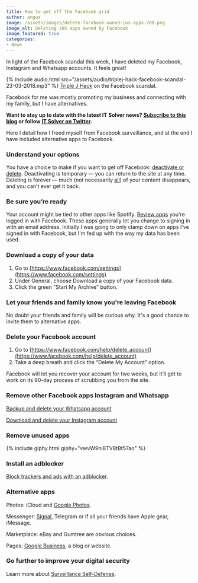 ```yaml
---
title: How to get off the Facebook grid
author: angus
image: /assets/images/delete-facebook-owned-ios-apps-700.png
image_alt: Deleting iOS apps owned by Facebook
image_featured: true
categories:
- News
---
```

In light of the Facebook scandal this week, I have deleted my Facebook, Instagram and Whatsapp accounts. It feels great!

{% include audio.html src="/assets/audio/triplej-hack-facebook-scandal-23-03-2018.mp3" %} [Triple J Hack](http://www.abc.net.au/triplej/programs/hack/hack/9559680) on the Facebook scandal.

Facebook for me was mostly promoting my business and connecting with my family, but I have alternatives.

**Want to stay up to date with the latest IT Solver news? [Subscribe to this blog](/blog) or follow [IT Solver on Twitter](https://twitter.com/itsolvernet).**

Here I detail how I freed myself from Facebook surveillance, and at the end I have included alternative apps to Facebook.

### Understand your options
You have a choice to make if you want to get off Facebook: [deactivate or delete](https://www.facebook.com/help/359046244166395/). Deactivating is temporary — you can return to the site at any time. Deleting is forever — much (not necessarily [all](https://www.facebook.com/help/224562897555674/?ref=u2u)) of your content disappears, and you can’t ever get it back.

### Be sure you’re ready
Your account might be tied to other apps like Spotify. [Review apps](https://www.facebook.com/settings?tab=applications) you're logged in with Facebook. These apps generally let you change to signing in with an email address.
Initially I was going to only clamp down on apps I've signed in with Facebook, but I'm fed up with the way my data has been used.

### Download a copy of your data
1. Go to [https://www.facebook.com/settings](https://www.facebook.com/settings)
2. Under General, choose Download a copy of your Facebook data.
3. Click the green "Start My Archive" button.

### Let your friends and family know you're leaving Facebook
No doubt your friends and family will be curious why. It's a good chance to invite them to alternative apps.

### Delete your Facebook account
1. Go to [https://www.facebook.com/help/delete_account](https://www.facebook.com/help/delete_account)
2. Take a deep breath and click the “Delete My Account” option. 

Facebook will let you recover your account for two weeks, but it’ll get to work on its 90-day process of scrubbing you from the site.

### Remove other Facebook apps Instagram and Whatsapp

[Backup and delete your Whatsapp account](https://support.itsolver.net/hc/en-au/articles/360000117475-Backup-and-delete-your-Whatsapp-account)

[Download and delete your Instagram account](https://support.itsolver.net/hc/en-au/articles/360000116196-Download-and-delete-your-Instagram-account)

### Remove unused apps
{% include giphy.html giphy="vwvW9ni8TV8tBt57ao" %}

### Install an adblocker
[Block trackers and ads with an adblocker](https://www.itsolver.net/tips-and-tricks/2017/12/01/surf-the-web-without-annoying-ads).

### Alternative apps
Photos: iCloud and [Google Photos](https://photos.google.com).

Messenger: [Signal](https://signal.org/install), Telegram or if all your friends have Apple gear, iMessage.

Marketplace: eBay and Gumtree are obvious choices.

Pages: [Google Business](https://business.google.com), a blog or website.

### Go further to improve your digital security
Learn more about [Surveillance Self-Defense](https://ssd.eff.org/).